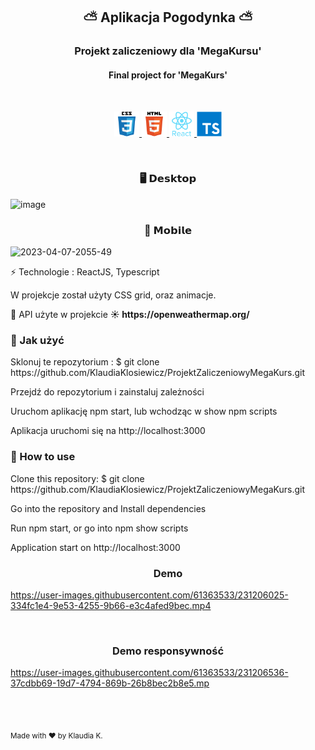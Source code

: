 <h2 align="center">⛅ Aplikacja Pogodynka ⛅</h2>
<h3 align="center"> Projekt zaliczeniowy dla 'MegaKursu' </h3>
<h4 align="center"> Final project for 'MegaKurs'</h4>
</br>

<p align="center"> <a href="https://www.w3schools.com/css/" target="_blank" rel="noreferrer"> <img src="https://raw.githubusercontent.com/devicons/devicon/master/icons/css3/css3-original-wordmark.svg" alt="css3" width="40" height="40"/> </a> <a href="https://www.w3.org/html/" target="_blank" rel="noreferrer"> <img src="https://raw.githubusercontent.com/devicons/devicon/master/icons/html5/html5-original-wordmark.svg" alt="html5" width="40" height="40"/> </a> <a href="https://reactjs.org/" target="_blank" rel="noreferrer"> <img src="https://raw.githubusercontent.com/devicons/devicon/master/icons/react/react-original-wordmark.svg" alt="react" width="40" height="40"/> </a> <a href="https://www.typescriptlang.org/" target="_blank" rel="noreferrer"> <img src="https://raw.githubusercontent.com/devicons/devicon/master/icons/typescript/typescript-original.svg" alt="typescript" width="40" height="40"/> </a> </p>
</br>
<h3 align="center">🖥️ 𝗗𝗲𝘀𝗸𝘁𝗼𝗽</h3>

![image](https://user-images.githubusercontent.com/61363533/230654653-ddca0e30-4d80-45fb-b7bb-b7a7ce2983e9.png)

<h3 align="center">📱 𝗠𝗼𝗯𝗶𝗹𝗲</h3>

![2023-04-07-2055-49](https://user-images.githubusercontent.com/61363533/230666286-9cc1a4c3-cce4-4076-a20b-27ad4395d7f6.gif)



<p>⚡️ Technologie : ReactJS, Typescript</p>
<p> W projekcje został użyty CSS grid, oraz animacje.</p>
 

<p>📡 API użyte w projekcie <strong> ☀️ https://openweathermap.org/</strong> </p>

<h3 align="left">📌  Jak użyć </h3>
<p> Sklonuj te repozytorium : $ git clone https://github.com/KlaudiaKlosiewicz/ProjektZaliczeniowyMegaKurs.git </p>
<p> Przejdź do repozytorium i zainstaluj zależności </p>
<p> Uruchom aplikację npm start, lub wchodząc w show npm scripts</p>
<p>Aplikacja uruchomi się na http://localhost:3000 </p>

<h3 align="left">📌 How to use </h3>
<p> Clone this repository: $ git clone https://github.com/KlaudiaKlosiewicz/ProjektZaliczeniowyMegaKurs.git </p>
<p> Go into the repository and Install dependencies </p>
<p>Run npm start, or go into npm show scripts </p>
<p>Application start on http://localhost:3000</p>

<h3 align="center">Demo</h3>

https://user-images.githubusercontent.com/61363533/231206025-334fc1e4-9e53-4255-9b66-e3c4afed9bec.mp4

</br>

<h3 align="center">Demo responsywność</h3>

https://user-images.githubusercontent.com/61363533/231206536-37cdbb69-19d7-4794-869b-26b8bec2b8e5.mp


</br>

</br>

<sub> Made with ❤ by Klaudia K. </sub>


